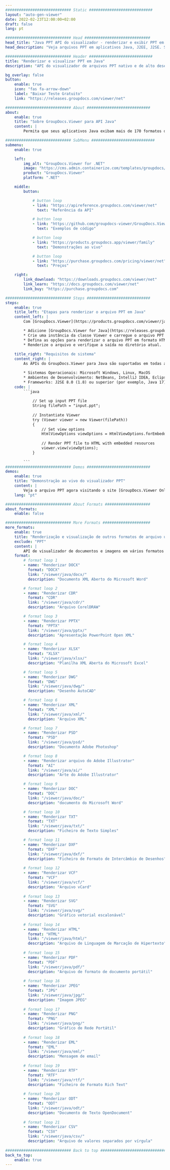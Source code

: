```yaml
---
############################# Static ############################
layout: "auto-gen-viewer"
date: 2022-02-23T12:00:00+02:00
draft: false
lang: pt

############################# Head #############################
head_title: "Java PPT API do visualizador - renderizar e exibir PPT em aplicativos Java"
head_description: "Veja arquivos PPT em aplicativos Java, J2EE, J2SE. Suporta a visualização de mais de 170 formatos de arquivo de imagem e documento em HTML, PDF ou modo de imagem com recursos avançados para gerenciar as opções de visualização de documentos."

############################# Header ############################
title: "Renderizar e visualizar PPT em Java" 
description: "API do visualizador de arquivos PPT nativo e de alto desempenho para aplicativos baseados em Java, J2EE e J2SE, suportando uma ampla gama de recursos adicionais para personalizar a aparência do formato do documento de saída." 

bg_overlay: false
button:
    enable: true
    icon: "fas fa-arrow-down"
    label: "Baixar Teste Gratuito"
    link: "https://releases.groupdocs.com/viewer/net"

############################# About ############################
about:
    enable: true
    title: "Sobre GroupDocs.Viewer para API Java" 
    content: |
        Permita que seus aplicativos Java exibam mais de 170 formatos de arquivo nos modos HTML, PDF ou imagem usando GroupDocs.Viewer para APIs Java sem nenhum software adicional instalado; como Microsoft Office, Apache Open Office, Adobe Acrobat Reader etc. Os desenvolvedores podem facilmente visualizar todas as imagens populares e tipos de documentos, incluindo Microsoft Office, OpenDocument, HTML, PDF, Arquivo, Diagramas, Photoshop, AutoCAD e formatos de linguagem de programação dentro dos aplicativos Java com renderização rápida e de alta qualidade.

############################# SubMenu ############################
submenu:
    enable: true

    left:
        img_alt: "GroupDocs.Viewer for .NET"
        image: "https://cms.admin.containerize.com/templates/groupdocs/images/product-logos/90x90-noborder/groupdocs-viewer-net.png"
        product: "GroupDocs.Viewer"
        platform: ".NET"

    middle:
        button:

            # button loop
            - link: "https://apireference.groupdocs.com/viewer/net"
              text: "Referência da API"

            # button loop
            - link: "https://github.com/groupdocs-viewer/GroupDocs.Viewer-for-.NET"
              text: "Exemplos de código"

            # button loop
            - link: "https://products.groupdocs.app/viewer/family"
              text: "Demonstrações ao vivo"

            # button loop
            - link: "https://purchase.groupdocs.com/pricing/viewer/net"
              text: "Preços"

    right:
        link_download: "https://downloads.groupdocs.com/viewer/net"
        link_learn: "https://docs.groupdocs.com/viewer/net"
        link_buy: "https://purchase.groupdocs.com"

############################# Steps ############################
steps:
    enable: true
    title_left: "Etapas para renderizar o arquivo PPT em Java" 
    content_left: |
        Com [GroupDocs.Viewer](https://products.groupdocs.com/viewer/java/) você pode renderizar PPT para HTML, JPEG, PNG ou PDF em algumas etapas.

        * Adicione [GroupDocs.Viewer for Java](https://releases.groupdocs.com/viewer/java/) como uma dependência ao seu projeto. 
        * Crie uma instância da classe Viewer e carregue o arquivo PPT com o caminho completo. 
        * Defina as opções para renderizar o arquivo PPT em formato HTML, PNG, JPEG ou PDF. 
        * Renderize o arquivo e verifique a saída no diretório atual. 
        
    title_right: "Requisitos de sistema" 
    content_right: |
        As APIs do GroupDocs.Viewer para Java são suportadas em todas as principais plataformas e sistemas operacionais. Antes de executar o código abaixo, certifique-se de ter os seguintes pré-requisitos instalados em seu sistema.

        * Sistemas Operacionais: Microsoft Windows, Linux, MacOS 
        * Ambientes de Desenvolvimento: NetBeans, IntelliJ IDEA, Eclipse etc. 
        * Frameworks: J2SE 8.0 (1.8) ou superior (por exemplo, Java 17) 
    code: |
        ```java
                        
            // Set up input PPT file
            String filePath = "input.ppt";
        
            // Instantiate Viewer
            try (Viewer viewer = new Viewer(filePath))
            {
            	// Set view options 
            	HtmlViewOptions viewOptions = HtmlViewOptions.forEmbeddedResources();
                    
            	// Render PPT file to HTML with embedded resources
            	viewer.view(viewOptions);
            }
             
        ```
############################# Demos ############################
demos:
    enable: true
    title: "Demonstração ao vivo do visualizador PPT"
    content: |
        Veja o arquivo PPT agora visitando o site [GroupDocs.Viewer Online Apps](https://products.groupdocs.app/viewer/ppt).
    lang: "pt"

############################# About Formats ####################
about_formats:
    enable: false

############################# More Formats #####################
more_formats:
    enable: true
    title: "Renderização e visualização de outros formatos de arquivo usando Java"
    exclude: "PPT"
    content: |
        API de visualizador de documentos e imagens em vários formatos para Java. Veja alguns dos formatos de arquivo populares abaixo sem nenhum visualizador externo.
    format: 
        # format loop 1
        - name: "Renderizar DOCX"
          format: "DOCX"
          link: "/viewer/java/docx/"
          description: "Documento XML Aberto do Microsoft Word" 

        # format loop 2
        - name: "Renderizar CDR" 
          format: "CDR"
          link: "/viewer/java/cdr/"
          description: "Arquivo CorelDRAW" 

        # format loop 3
        - name: "Renderizar PPTX"
          format: "PPTX"
          link: "/viewer/java/pptx/"
          description: "Apresentação PowerPoint Open XML" 

        # format loop 4
        - name: "Renderizar XLSX"
          format: "XLSX"
          link: "/viewer/java/xlsx/"
          description: "Planilha XML Aberta do Microsoft Excel" 

        # format loop 5
        - name: "Renderizar DWG"
          format: "DWG"
          link: "/viewer/java/dwg/"
          description: "Desenho AutoCAD"

        # format loop 6
        - name: "Renderizar XML"
          format: "XML"
          link: "/viewer/java/xml/"
          description: "Arquivo XML"

        # format loop 7
        - name: "Renderizar PSD"
          format: "PSD"
          link: "/viewer/java/psd/"
          description: "Documento Adobe Photoshop"

        # format loop 8
        - name: "Renderizar arquivo do Adobe Illustrator"
          format: "AI"
          link: "/viewer/java/ai/"
          description: "Arte do Adobe Illustrator"

        # format loop 9
        - name: "Renderizar DOC"
          format: "DOC"
          link: "/viewer/java/doc/"
          description: "documento do Microsoft Word" 

        # format loop 10
        - name: "Renderizar TXT" 
          format: "TXT"
          link: "/viewer/java/txt/"
          description: "Ficheiro de Texto Simples" 

        # format loop 11
        - name: "Renderizar DXF" 
          format: "DXF"
          link: "/viewer/java/dxf/"
          description: "Ficheiro de Formato de Intercâmbio de Desenhos"  
          
        # format loop 12
        - name: "Renderizar VCF"
          format: "VCF"
          link: "/viewer/java/vcf/"
          description: "Arquivo vCard"  
              
        # format loop 13
        - name: "Renderizar SVG"
          format: "SVG"
          link: "/viewer/java/svg/"
          description: "Gráfico vetorial escalonável" 
          
        # format loop 14
        - name: "Renderizar HTML"
          format: "HTML"
          link: "/viewer/java/html/"
          description: "Arquivo de Linguagem de Marcação de Hipertexto" 
          
        # format loop 15
        - name: "Renderizar PDF"
          format: "PDF"
          link: "/viewer/java/pdf/"
          description: "Arquivo de formato de documento portátil"
          
        # format loop 16
        - name: "Renderizar JPEG"
          format: "JPG"
          link: "/viewer/java/jpg/"
          description: "Imagem JPEG"
          
        # format loop 17
        - name: "Renderizar PNG"
          format: "PNG"
          link: "/viewer/java/png/"
          description: "Gráfico de Rede Portátil" 
          
        # format loop 18
        - name: "Renderizar EML"
          format: "EML"
          link: "/viewer/java/eml/"
          description: "Mensagem de email" 
          
        # format loop 19
        - name: "Renderizar RTF"
          format: "RTF"
          link: "/viewer/java/rtf/"
          description: "Ficheiro de Formato Rich Text" 
          
        # format loop 20
        - name: "Renderizar ODT"
          format: "ODT"
          link: "/viewer/java/odt/"
          description: "Documento de Texto OpenDocument" 
          
        # format loop 21
        - name: "Renderizar CSV"
          format: "CSV"
          link: "/viewer/java/csv/"
          description: "Arquivo de valores separados por vírgula" 
          
############################# Back to top ###############################
back_to_top:
    enable: true
---
```

